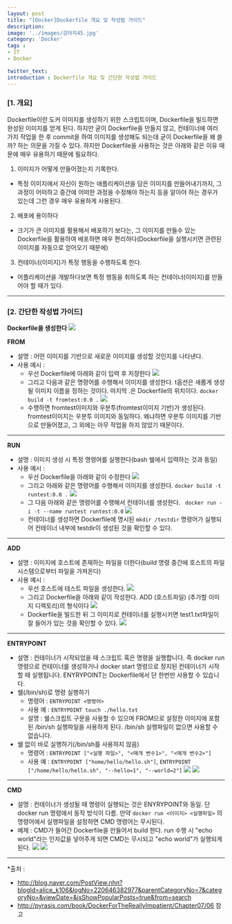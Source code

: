 ```yaml
---
layout: post
title: "[Docker]Dockerfile 개요 및 작성법 가이드"
description: 
image: '../images/강아지45.jpg'
category: 'Docker'
tags : 
- IT
- Docker

twitter_text: 
introduction : Dockerfile 개요 및 간단한 작성법 가이드
---
```


### [1. 개요]

Dockerfile이란 도커 이미지를 생성하기 위한 스크립트이며, Dockerfile을 빌드하면 완성된 이미지를 얻게 된다. 하지만 굳이 Dockerfile을 만들지 않고, 컨테이너에 여러 가지 작업을 한 후 commit을 하여 이미지를 생성해도 되는데 굳이 Dockerfile을 왜 쓸까? 하는 의문을 가질 수 있다. 하지만 Dockerfile을 사용하는 것은 아래와 같은 이유 때문에 매우 유용하기 때문에 필요하다.


1. 이미지가 어떻게 만들어졌는지 기록한다.
- 특정 이미지에서 자신이 원하는 애플리케이션을 담은 이미지를 만들어내기까지, 그 과정이 어떠하고 중간에 어떠한 과정을 수정해야 하는지 등을 알아야 하는 경우가 있는데 그런 경우 매우 유용하게 사용된다.
2. 배포에 용이하다
- 크기가 큰 이미지를 활용해서 배포하기 보다는, 그 이미지를 만들수 있는 Dockerfile을 활용하여 배포하면 매우 편리하다(Dockerfile을 실행시키면 관련된 이미지를 자동으로 얻어오기 때문에)
3. 컨테이너(이미지)가 특정 행동을 수행하도록 한다.
- 어플리케이션을 개발하다보면 특정 행동을 취하도록 하는 컨테이너(이미지)를 만들어야 할 때가 있다.


_ _ _


### [2. 간단한 작성법 가이드]
**Dockerfile을 생성한다**
![](../images/dockerfile_20190319.jpg)


**FROM**
- 설명 : 어떤 이미지를 기반으로 새로운 이미지를 생성할 것인지를 나타낸다.
- 사용 예시 : 
	- 우선 Dockerfile에 아래와 같이 입력 후 저장한다
![](../images/dockerfile_20190319_1.jpg)
	- 그리고 다음과 같은 명령어를 수행해서 이미지를 생성한다. t옵션은 새롭게 생성될 이미지 이름을 정하는 것이다. 마지막 .은 Dockerfile의 위치이다.
`docker build -t fromtest:0.0 .`
![](../images/dockerfile_20190319_2.jpg)
	- 수행하면 fromtest이미지와 우분투(fromtest이미지 기반)가 생성된다. fromtest이미지는 우분투 이미지와 동일하다. 왜냐하면 우분투 이미지를 기반으로 만들어졌고, 그 외에는 아무 작업을 하지 않았기 때문이다.



_ _ _




**RUN**
- 설명 : 이미지 생성 시 특정 명령어를 실행한다(bash 쉘에서 입력하는 것과 동일)
- 사용 예시 : 
	- 우선 Dockerfile을 아래와 같이 수정한다
![](../images/dockerfile_20190319_3.jpg)
	- 그리고 아래와 같은 명령어를 수행해서 이미지를 생성한다.
`docker build -t runtest:0.0 .`
![](../images/dockerfile_20190319_4.jpg)
	- 그 다음 아래와 같은 명령어를 수행해서 컨테이너를 생성한다. 
` docker run -i -t --name runtest runtest:0.0`
![](../images/dockerfile_20190319_5.jpg)
	- 컨테이너를 생성하면 Dockerfile에 명시된 `mkdir /testdir` 명령어가 실행되어 컨테이너 내부에 testdir이 생성된 것을 확인할 수 있다.




_ _ _




**ADD**
- 설명 : 이미지에 호스트에 존재하는 파일을 더한다(build 명령 중간에 호스트의 파일시스템으로부터 파일을 가져온다)
- 사용 예시 : 
	- 우선 호스트에 테스트 파일을 생성한다.
![](../images/dockerfile_20190319_6.jpg)
	- 그리고 Dockerfile을 아래와 같이 작성한다. ADD (호스트파일) (추가할 이미지 디렉토리)의 형식이다
![](../images/dockerfile_20190319_7.jpg)
	- Dockerfile을 빌드한 뒤 그 이미지로 컨테이너를 실행시키면 test1.txt파일이 잘 들어가 있는 것을 확인할 수 있다.
![](../images/dockerfile_20190319_8.jpg)

_ _ _




**ENTRYPOINT**
- 설명 : 컨테이너가 시작되었을 때 스크립트 혹은 명령을 실행합니다. 즉 docker run 명령으로 컨테이너를 생성하거나 docker start 명령으로 정지된 컨테이너가 시작할 때 실행됩니다. ENYRYPOINT는 Dockerfile에서 단 한번만 사용할 수 있습니다.
- 쉘(/bin/sh)로 명령 실행하기
	- 명령어 : `ENTRYPOINT <명령어>`
	- 사용 예 :  `ENTRYPOINT touch ./hello.txt`
	- 설명 : 쉘스크립트 구문을 사용할 수 있으며 FROM으로 설정한 이미지에 포함된 /bin/sh 실행파일을 사용하게 된다. /bin/sh 실행파일이 없으면 사용할 수 없습니다.
- 쉘 없이 바로 실행하기(/bin/sh를 사용하지 않음)
	- 명령어 : `ENTRYPOINT ["<실행 파일>", "<매개 변수1>", "<매개 변수2>"]`
	- 사용 예 : `ENTRYPOINT ["home/hello/hello.sh"]`, `ENTRYPOINT ["/home/hello/hello.sh", "--hello=1", "--world=2"]`
![](../images/dockerfile_20190319_11.jpg)
![](../images/dockerfile_20190319_12.jpg)

_ _ _



**CMD**
- 설명 : 컨테이너가 생성될 때 명령이 실행되는 것은 ENYRYPOINT와 동일. 단 docker run 명령에서 동작 방식이 다름. 만약 `docker run <이미지> <실행파일>` 의 명령어에서 실행파일을 설정하면 CMD 명령어는 무시된다.
- 예제 : CMD가 들어간 Dockerfile을 만들어서 build 한다. run 수행 시 "echo world"라는 인자값을 넣어주게 되면 CMD는 무시되고 "echo world"가 실행되게 된다.
![](../images/dockerfile_20190319_9.jpg)
![](../images/dockerfile_20190319_10.jpg)



_ _ _


*출처 : 
- <http://blog.naver.com/PostView.nhn?blogId=alice_k106&logNo=220646382977&parentCategoryNo=7&categoryNo=&viewDate=&isShowPopularPosts=true&from=search> 
- <http://pyrasis.com/book/DockerForTheReallyImpatient/Chapter07/06> 참고